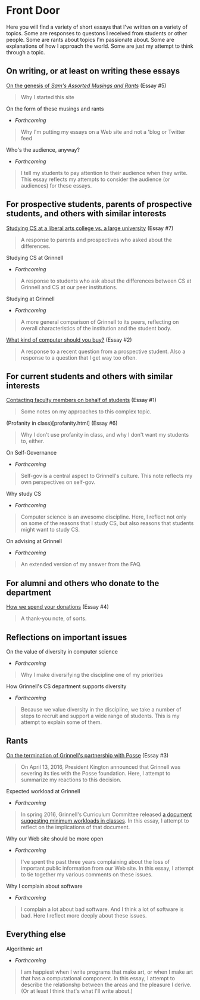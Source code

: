Front Door
==========

Here you will find a variety of short essays that I've written on a
variety of topics.  Some are responses to questons I received from
students or other people.  Some are rants about topics I'm passionate 
about.  Some are explanations of how I approach the world.  Some are
just my attempt to think through a topic.

On writing, or at least on writing these essays
-----------------------------------------------

[On the genesis of _Sam's Assorted Musings and Rants_](genesis.html) (Essay #5)

> Why I started this site

On the form of these musings and rants
- *Forthcoming*

> Why I'm putting my essays on a Web site and not a 'blog or Twitter
  feed

Who's the audience, anyway?
- *Forthcoming*

> I tell my students to pay attention to their audience when they 
  write.  This essay reflects my attempts to consider the audience
  (or audiences) for these essays.

For prospective students, parents of prospective students, and others with similar interests
--------------------------------------------------------------------------------------------

[Studying CS at a liberal arts college vs. a large university](lac-vs-university) (Essay #7)

> A response to parents and prospectives who asked about the differences.

Studying CS at Grinnell
- *Forthcoming*

> A response to students who ask about the differences between CS at
  Grinnell and CS at our peer institutions.


Studying at Grinnell
- *Forthcoming*

> A more general comparison of Grinnell to its peers, reflecting on
overall characteristics of the institution and the student body.

[What kind of computer should you buy?](buy-computer.html) (Essay #2)

> A response to a recent question from a prospective student.  Also
  a response to a question that I get way too often.

For current students and others with similar interests
------------------------------------------------------

[Contacting faculty members on behalf of students](contacting-faculty.html) (Essay #1)

> Some notes on my approaches to this complex topic.

(Profanity in class)[profanity.html] (Essay #6)

> Why I don't use profanity in class, and why I don't want my students
  to, either.

On Self-Governance
- *Forthcoming*

> Self-gov is a central aspect to Grinnell's culture.  This note reflects
  my own perspectives on self-gov.

Why study CS
- *Forthcoming*

> Computer science is an awesome discipline.  Here, I reflect not only
  on some of the reasons that I study CS, but also reasons that students
  might want to study CS.

On advising at Grinnell
- *Forthcoming*

> An extended version of my answer from the FAQ.

For alumni and others who donate to the department
--------------------------------------------------

[How we spend your donations](donor-thank-you.html) (Essay #4)

> A thank-you note, of sorts.

Reflections on important issues
-------------------------------

On the value of diversity in computer science
- *Forthcoming*

> Why I make diversifying the discipline one of my priorities

How Grinnell's CS department supports diversity
- *Forthcoming*

> Because we value diversity in the discipline, we take a number of steps
  to recruit and support a wide range of students.  This is my attempt to
  explain some of them.

Rants
-----

[On the termination of Grinnell's partnership with Posse](posse-termination.html) (Essay #3)

> On April 13, 2016, President Kington announced that Grinnell was severing
  its ties with the Posse foundation.  Here, I attempt to summarize
  my reactions to this decision.

Expected workload at Grinnell
- *Forthcoming*

> In spring 2016, Grinnell's Curriculum Committee released [a document
  suggesting minimum workloads in classes](https://grinco.sharepoint.com/sites/Registrar/Shared%20Documents/semester%20credit%20definition%20RESOLUTION.pdf).
  In this essay, I attempt to reflect on the implications of that 
  document.

Why our Web site should be more open
- *Forthcoming*

> I've spent the past three years complaining about the loss of important
  public information from our Web site.  In this essay, I attempt to tie
  together my various comments on these issues.

Why I complain about software
- *Forthcoming*

> I complain a lot about bad software.  And I think a lot of software
  is bad.  Here I reflect more deeply about these issues.

Everything else
---------------

Algorithmic art
- *Forthcoming*

> I am happiest when I write programs that make art, or when I make
  art that has a computational component.  In this essay, I attempt
  to describe the relationshp between the areas and the pleasure I
  derive.  (Or at least I think that's what I'll write about.)
